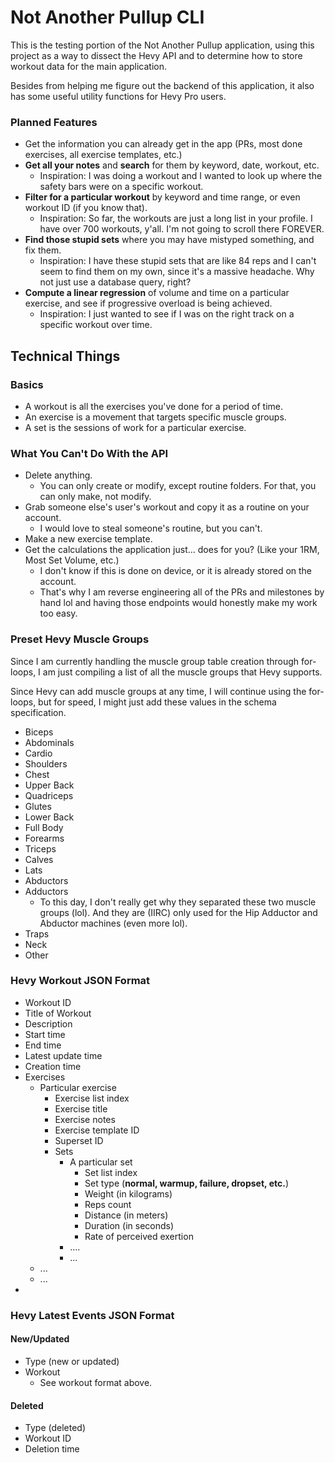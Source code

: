 # Not Another Pullup CLI

This is the testing portion of the Not Another Pullup application, using this project as a way to dissect the Hevy API and to determine how to store workout data for the main application.

Besides from helping me figure out the backend of this application, it also has some useful utility functions for Hevy Pro users.


### Planned Features

- Get the information you can already get in the app (PRs, most done exercises, all exercise templates, etc.)
- **Get all your notes** and **search** for them by keyword, date, workout, etc.
  - Inspiration: I was doing a workout and I wanted to look up where the safety bars were on a specific workout.
- **Filter for a particular workout** by keyword and time range, or even workout ID (if you know that).
  - Inspiration: So far, the workouts are just a long list in your profile. I have over 700 workouts, y'all. I'm not going to scroll there FOREVER.
- **Find those stupid sets** where you may have mistyped something, and fix them.
  - Inspiration: I have these stupid sets that are like 84 reps and I can't seem to find them on my own, since it's a massive headache. Why not just use a database query, right?
- **Compute a linear regression** of volume and time on a particular exercise, and see if progressive overload is being achieved.
  - Inspiration: I just wanted to see if I was on the right track on a specific workout over time.

## Technical Things

### Basics

- A workout is all the exercises you've done for a period of time.
- An exercise is a movement that targets specific muscle groups.
- A set is the sessions of work for a particular exercise.

### What You Can't Do With the API
- Delete anything.
  - You can only create or modify, except routine folders. For that, you can only make, not modify.
- Grab someone else's user's workout and copy it as a routine on your account.
  - I would love to steal someone's routine, but you can't.
- Make a new exercise template.
- Get the calculations the application just... does for you? (Like your 1RM, Most Set Volume, etc.)
  - I don't know if this is done on device, or it is already stored on the account.
  - That's why I am reverse engineering all of the PRs and milestones by hand lol and having those endpoints would honestly make my work too easy.

### Preset Hevy Muscle Groups
Since I am currently handling the muscle group table creation through for-loops, I am just compiling a list of all the muscle groups that Hevy supports.

Since Hevy can add muscle groups at any time, I will continue using the for-loops, but for speed, I might just add these values in the schema specification.
- Biceps
- Abdominals
- Cardio
- Shoulders
- Chest
- Upper Back
- Quadriceps
- Glutes
- Lower Back
- Full Body
- Forearms
- Triceps
- Calves
- Lats
- Abductors
- Adductors
  - To this day, I don't really get why they separated these two muscle groups (lol). And they are (IIRC) only used for the Hip Adductor and Abductor machines (even more lol).
- Traps
- Neck
- Other
### Hevy Workout JSON Format

- Workout ID
- Title of Workout
- Description
- Start time
- End time
- Latest update time
- Creation time
- Exercises
  - Particular exercise
    - Exercise list index
    - Exercise title
    - Exercise notes
    - Exercise template ID
    - Superset ID
    - Sets
      - A particular set
        - Set list index
        - Set type (**normal, warmup, failure, dropset, etc.**)
        - Weight (in kilograms)
        - Reps count
        - Distance (in meters)
        - Duration (in seconds)
        - Rate of perceived exertion
      - ....
      - ...
  - ...
  - ...
-
### Hevy Latest Events JSON Format
#### New/Updated
- Type (new or updated)
- Workout
  - See workout format above.

#### Deleted
- Type (deleted)
- Workout ID
- Deletion time
